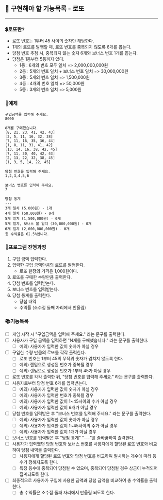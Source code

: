## 🚀 구현해야 할 기능목록 - 로또
___

### 💲로또란?
- 로또 번호는 1부터 45 사이의 숫자만 해당한다.
- 1개의 로또를 발행할 때, 로또 번호를 중복되지 않도록 6개를 뽑는다.
- 당첨 번호 추첨 시, 중복되지 않는 숫자 6개와 보너스 번호 1개를 뽑는다.
- 당첨은 1등부터 5등까지 있다.
  - 1등 : 6개의 번호 모두 일치 => 2,000,000,000원
  - 2등 : 5개의 번호 일치 + 보너스 번호 일치 => 30,000,000원
  - 3등 : 5개의 번호 일치 => 1,500,000원
  - 4등 : 4개의 번호 일치 => 50,000원
  - 5등 : 3개의 번호 일치 => 5,000원

### 🔭예제

    구입금액을 입력해 주세요.
    8000
    
    8개를 구매했습니다.
    [8, 21, 23, 41, 42, 43]
    [3, 5, 11, 16, 32, 38]
    [7, 11, 16, 35, 36, 44]
    [1, 8, 11, 31, 41, 42]
    [13, 14, 16, 38, 42, 45]
    [7, 11, 30, 40, 42, 43]
    [2, 13, 22, 32, 38, 45]
    [1, 3, 5, 14, 22, 45]
    
    당첨 번호를 입력해 주세요.
    1,2,3,4,5,6
    
    보너스 번호를 입력해 주세요.
    7
    
    당첨 통계
    ---
    3개 일치 (5,000원) - 1개
    4개 일치 (50,000원) - 0개
    5개 일치 (1,500,000원) - 0개
    5개 일치, 보너스 볼 일치 (30,000,000원) - 0개
    6개 일치 (2,000,000,000원) - 0개
    총 수익률은 62.5%입니다.

### 📌프로그램 진행과정
1) 구입 금액 입력한다.
2) 입력한 구입 금액만큼의 로또를 발행한다.
   - 로또 한장의 가격은 1,000원이다.
3) 로또를 구매한 수량만큼 출력한다.
4) 당첨 번호를 입력받는다.
5) 보너스 번호를 입력받는다.
6) 당첨 통계를 출력한다.
   - 당첨 내역
   - 수익률 (소수점 둘째 자리에서 반올림)

### 📚기능목록
- [ ] 게임 시작 시 "구입금액을 입력해 주세요." 라는 문구를 출력한다.
- [ ] 사용자가 구입 금액을 입력하면 "N개를 구매했습니다." 라는 문구를 출력한다.
  - [ ] 예외) 사용자가 입력한 값이 숫자가 아닐 경우
- [ ] 구입한 수량 만큼의 로또를 각각 출력한다.
  - [ ] 로또 번호는 1부터 45의 무작위 숫자가 겹치지 않도록 한다.
  - [ ] 예외) 랜덤으로 생성된 번호가 중복될 경우
  - [ ] 예외) 랜덤으로 생성된 번호가 1부터 45가 아닐 경우
- [ ] 로또 번호를 각각 출력한 뒤, "당첨 번호를 입력해 주세요." 라는 문구를 출력한다. 
- [ ] 사용자로부터 당첨 번호 6개를 입력받는다.
  - [ ] 예외) 사용자가 입력한 값이 숫자가 아닐 경우
  - [ ] 예외) 사용자가 입력한 번호가 중복될 경우
  - [ ] 예외) 사용자가 입력한 값이 1~45사이의 수가 아닐 경우
  - [ ] 예외) 사용자가 입력한 값이 6개가 아닐 경우
- [ ] 당첨 번호를 입력받은 후 "보너스 번호를 입력해 주세요." 라는 문구를 출력한다.
  - [ ] 예외) 사용자가 입력한 값이 숫자가 아닐 경우
  - [ ] 예외) 사용자가 입력한 값이 1~45사이의 수가 아닐 경우
  - [ ] 예외) 사용자가 입력한 값이 1개가 아닐 경우
- [ ] 보너스 번호를 입력받은 후 "당첨 통계" "---"를 줄바꿈하여 출력한다.
- [ ] 사용자가 입력했던 당첨 번호와 보너스 번호를 사용자에게 할당된 로또 번호와 비교하여 당첨 내역을 출력한다.
  - [ ] 사용자에게 할당된 로또 번호와 당첨 번호를 비교하여 일치하는 개수에 따라 등수가 정해지도록 한다.
  - [ ] 특정 등수에 중복되어 당첨될 수 있으며, 중복되어 당첨될 경우 상금이 누적되어 집계되도록 한다.
- [ ] 최종적으로 사용자가 구입에 사용한 금액과 당첨 금액을 비교하여 총 수익률을 출력한다.
  - [ ] 총 수익률은 소수점 둘째 자리에서 반올림 되도록 한다.
